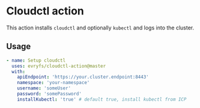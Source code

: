 # Cloudctl action

This action installs `cloudctl` and optionally `kubectl` and logs into the cluster.

## Usage

```yaml
- name: Setup cloudctl
  uses: evryfs/cloudctl-action@master
  with:
    apiEndpoint: 'https://your.cluster.endpoint:8443'
    namespace: 'your-namespace'
    username: 'someUser'
    password: 'somePassword'
    installKubectl: 'true' # default true, install kubectl from ICP
```